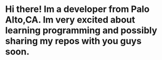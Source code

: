# Hi there! Im a developer from Palo Alto,CA. Im very excited about learning programming and possibly sharing my repos with you guys soon.
